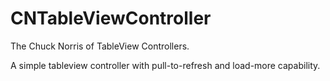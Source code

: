 CNTableViewController
=====================

The Chuck Norris of TableView Controllers.

A simple tableview controller with pull-to-refresh and load-more capability.